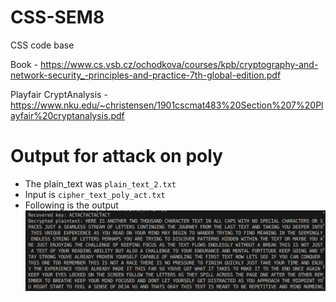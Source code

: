 # CSS-SEM8
CSS code base 

Book - https://www.cs.vsb.cz/ochodkova/courses/kpb/cryptography-and-network-security_-principles-and-practice-7th-global-edition.pdf

Playfair CryptAnalysis -  https://www.nku.edu/~christensen/1901cscmat483%20Section%207%20Playfair%20cryptanalysis.pdf


# Output for attack on poly
- The plain_text was `plain_text_2.txt`
- Input is `cipher_text_poly_act.txt`
- Following is the output
![alt text](image.png)